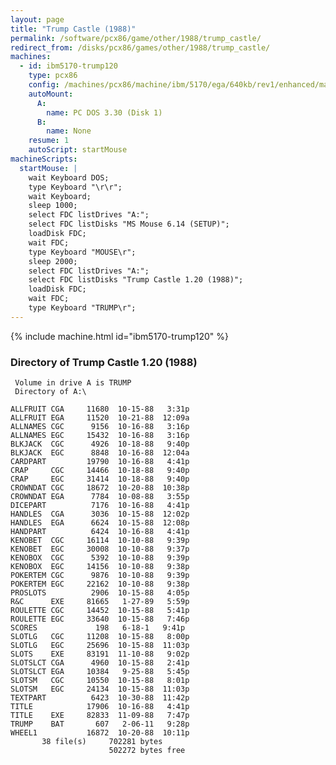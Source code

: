 ```yaml
---
layout: page
title: "Trump Castle (1988)"
permalink: /software/pcx86/game/other/1988/trump_castle/
redirect_from: /disks/pcx86/games/other/1988/trump_castle/
machines:
  - id: ibm5170-trump120
    type: pcx86
    config: /machines/pcx86/machine/ibm/5170/ega/640kb/rev1/enhanced/machine.xml
    autoMount:
      A:
        name: PC DOS 3.30 (Disk 1)
      B:
        name: None
    resume: 1
    autoScript: startMouse
machineScripts:
  startMouse: |
    wait Keyboard DOS;
    type Keyboard "\r\r";
    wait Keyboard;
    sleep 1000;
    select FDC listDrives "A:";
    select FDC listDisks "MS Mouse 6.14 (SETUP)";
    loadDisk FDC;
    wait FDC;
    type Keyboard "MOUSE\r";
    sleep 2000;
    select FDC listDrives "A:";
    select FDC listDisks "Trump Castle 1.20 (1988)";
    loadDisk FDC;
    wait FDC;
    type Keyboard "TRUMP\r";
---
```


{% include machine.html id="ibm5170-trump120" %}

### Directory of Trump Castle 1.20 (1988)

     Volume in drive A is TRUMP
     Directory of A:\

    ALLFRUIT CGA     11680  10-15-88   3:31p
    ALLFRUIT EGA     11520  10-21-88  12:09a
    ALLNAMES CGC      9156  10-16-88   3:16p
    ALLNAMES EGC     15432  10-16-88   3:16p
    BLKJACK  CGC      4926  10-18-88   9:40p
    BLKJACK  EGC      8848  10-16-88  12:04a
    CARDPART         19790  10-16-88   4:41p
    CRAP     CGC     14466  10-18-88   9:40p
    CRAP     EGC     31414  10-18-88   9:40p
    CROWNDAT CGC     18672  10-20-88  10:38p
    CROWNDAT EGA      7784  10-08-88   3:55p
    DICEPART          7176  10-16-88   4:41p
    HANDLES  CGA      3036  10-15-88  12:02p
    HANDLES  EGA      6624  10-15-88  12:08p
    HANDPART          6424  10-16-88   4:41p
    KENOBET  CGC     16114  10-10-88   9:39p
    KENOBET  EGC     30008  10-10-88   9:37p
    KENOBOX  CGC      5392  10-10-88   9:39p
    KENOBOX  EGC     14156  10-10-88   9:38p
    POKERTEM CGC      9876  10-10-88   9:39p
    POKERTEM EGC     22162  10-10-88   9:38p
    PROSLOTS          2906  10-15-88   4:05p
    R&C      EXE     81665   1-27-89   5:59p
    ROULETTE CGC     14452  10-15-88   5:41p
    ROULETTE EGC     33640  10-15-88   7:46p
    SCORES             198   6-18-1   9:41p
    SLOTLG   CGC     11208  10-15-88   8:00p
    SLOTLG   EGC     25696  10-15-88  11:03p
    SLOTS    EXE     83191  11-10-88   9:02p
    SLOTSLCT CGA      4960  10-15-88   2:41p
    SLOTSLCT EGA     10384   9-25-88   5:45p
    SLOTSM   CGC     10550  10-15-88   8:01p
    SLOTSM   EGC     24134  10-15-88  11:03p
    TEXTPART          6423  10-30-88  11:42p
    TITLE            17906  10-16-88   4:41p
    TITLE    EXE     82833  11-09-88   7:47p
    TRUMP    BAT       607   2-06-11   9:28p
    WHEEL1           16872  10-20-88  10:11p
           38 file(s)     702281 bytes
                          502272 bytes free
